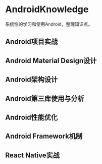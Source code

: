 # AndroidKnowledge

系统性的学习和使用Android，整理知识点。

## Android项目实战

## Android Material Design设计

## Android架构设计

## Android第三库使用与分析

## Android性能优化

## Android Framework机制

## React Native实战

